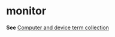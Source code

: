 # monitor

**See** [Computer and device term collection](~/a-z-word-list-term-collections/term-collections/computer-device-terms.md)
